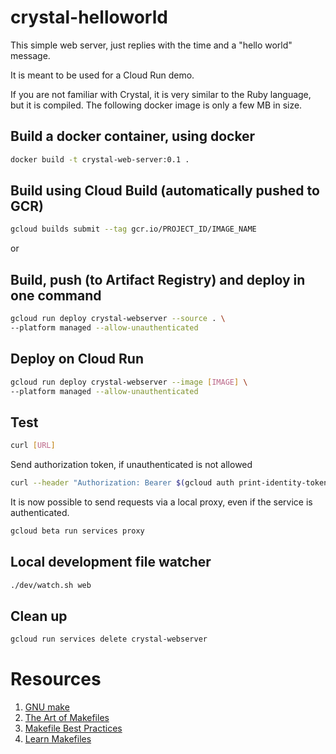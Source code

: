 # crystal-helloworld

This simple web server, just replies with the time
and a "hello world" message.

It is meant to be used for a Cloud Run demo.

If you are not familiar with Crystal, it is very similar
to the Ruby language, but it is compiled.  The following
docker image is only a few MB in size.

## Build a docker container, using docker
``` bash
docker build -t crystal-web-server:0.1 .
```

## Build using Cloud Build (automatically pushed to GCR)
``` bash
gcloud builds submit --tag gcr.io/PROJECT_ID/IMAGE_NAME
```

or

## Build, push (to Artifact Registry) and deploy in one command
``` bash
gcloud run deploy crystal-webserver --source . \
--platform managed --allow-unauthenticated
```

## Deploy on Cloud Run
``` bash
gcloud run deploy crystal-webserver --image [IMAGE] \
--platform managed --allow-unauthenticated
```

## Test
``` bash
curl [URL]
```

Send authorization token, if unauthenticated is not allowed
``` bash
curl --header "Authorization: Bearer $(gcloud auth print-identity-token)" [URL]
```

It is now possible to send requests via a local proxy, even if the service is authenticated.
``` bash
gcloud beta run services proxy
```

## Local development file watcher
```bash
./dev/watch.sh web
```

## Clean up
``` bash
gcloud run services delete crystal-webserver
```

# Resources
1. [GNU make](https://www.gnu.org/software/make/manual/make.html)
2. [The Art of Makefiles](https://levelup.gitconnected.com/the-art-of-makefiles-a-technical-guide-to-automated-building-6bb43fefe1ed)
3. [Makefile Best Practices](https://docs.cloudposse.com/reference/best-practices/make-best-practices/)
4. [Learn Makefiles](https://makefiletutorial.com/)
